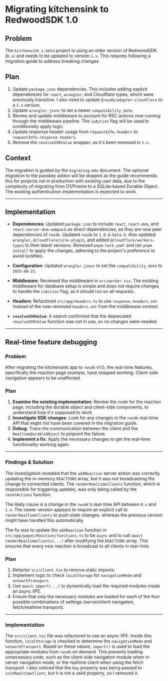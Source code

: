 # Migrating kitchensink to RedwoodSDK 1.0

## Problem

The `kitchensink_1-beta` project is using an older version of RedwoodSDK (`0.x`) and needs to be updated to version `1.x`. This requires following a migration guide to address breaking changes.

## Plan

1.  Update `package.json` dependencies. This includes adding explicit dependencies for `react`, `wrangler`, and Cloudflare types, which were previously transitive. I also need to update `@rwsdk/adapter-cloudflare` to a `1.x` version.
2.  Update `wrangler.jsonc` to set a newer `compatibility_date`.
3.  Review and update middleware to account for RSC actions now running through the middleware pipeline. The `isAction` flag will be used to conditionally apply logic.
4.  Update response header usage from `requestInfo.headers` to `requestInfo.response.headers`.
5.  Remove the `resolveSSRValue` wrapper, as it's been removed in `1.x`.

## Context

The migration is guided by the `migrating.mdx` document. The optional migration to the passkey addon will be skipped as the guide recommends this for projects not in production with existing user data, due to the complexity of migrating from D1/Prisma to a SQLite-based Durable Object. The existing authentication implementation is expected to work.

---

## Implementation

- **Dependencies**: Updated `package.json` to include `react`, `react-dom`, and `react-server-dom-webpack` as direct dependencies, as they are now peer dependencies of `rwsdk`. Updated `rwsdk` to `1.0.0-beta.9`. Also updated `wrangler`, `@cloudflare/vite-plugin`, and added `@cloudflare/workers-types` to their latest versions. Removed `pnpm-lock.yaml` and ran `pnpm install` to apply the changes, adhering to the project's preference to avoid lockfiles.

- **Configuration**: Updated `wrangler.jsonc` to set the `compatibility_date` to `2025-08-21`.

- **Middleware**: Reviewed the middleware in `src/worker.tsx`. The existing middleware for database setup is simple and does not require changes to handle the `isAction` flag, as it should run on all requests.

- **Headers**: Refactored `src/app/headers.ts` to use `response.headers.set` instead of the now-removed `headers.set` from the middleware context.

- **`resolveSSRValue`**: A search confirmed that the deprecated `resolveSSRValue` function was not in use, so no changes were needed.

---

## Real-time feature debugging

### Problem

After migrating the kitchensink app to `rwsdk` v1.0, the real-time features, specifically the reaction page example, have stopped working. Client-side navigation appears to be unaffected.

### Plan

1.  **Examine the existing implementation**: Review the code for the reaction page, including the durable object and client-side components, to understand how it's supposed to work.
2.  **Investigate SDK changes**: Look for any changes in the `rwsdk` real-time API that might not have been covered in the migration guide.
3.  **Debug**: Trace the communication between the client and the `RealtimeDurableObject` to pinpoint the failure.
4.  **Implement a fix**: Apply the necessary changes to get the real-time functionality working again.

---

### Findings & Solution

The investigation revealed that the `addReaction` server action was correctly updating the in-memory `REACTIONS` array, but it was not broadcasting the change to connected clients. The `renderRealtimeClients` function, which is responsible for triggering updates, was only being called by the `resetActions` function.

The likely cause is a change in the `rwsdk`'s real-time API between `0.x` and `1.x`. The newer version appears to require an explicit call to `renderRealtimeClients` to push state changes, whereas the previous version might have handled this automatically.

The fix was to update the `addReaction` function in `src/app/pages/Reaction/functions.ts` to be `async` and to call `await renderRealtimeClients(...)` after modifying the `REACTIONS` array. This ensures that every new reaction is broadcast to all clients in real-time.

### Plan

1.  Refactor `src/client.tsx` to remove static imports.
2.  Implement logic to check `localStorage` for `navigationMode` and `networkTransport`.
3.  Use `await import(...)` to dynamically load the required modules inside an async IIFE.
4.  Ensure that only the necessary modules are loaded for each of the four possible combinations of settings (server/client navigation, fetch/realtime transport).

---

### Implementation

The `src/client.tsx` file was refactored to use an async IIFE. Inside this function, `localStorage` is checked to determine the `navigationMode` and `networkTransport`. Based on these values, `import()` is used to load the appropriate modules from `rwsdk` on demand. This prevents loading unnecessary code, such as the client-side navigation module when in server navigation mode, or the realtime client when using the fetch transport. I also noticed that the `key` property was being passed to `initRealtimeClient`, but it is not a valid property, so I removed it.
